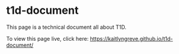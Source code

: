 # t1d-document

This page is a technical document all about T1D. 

To view this page live, click here: https://kaitlyngreve.github.io/t1d-document/
